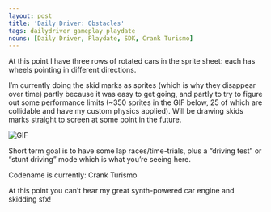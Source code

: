 ```yaml
---
layout: post
title: 'Daily Driver: Obstacles'
tags: dailydriver gameplay playdate
nouns: [Daily Driver, Playdate, SDK, Crank Turismo]
---
```


At this point I have three rows of rotated cars in the sprite sheet: each has wheels pointing in different directions.

I’m currently doing the skid marks as sprites (which is why they disappear over time) partly because it was easy to get going, and partly to try to figure out some performance limits (~350 sprites in the GIF below, 25 of which are collidable and have my custom physics applied). Will be drawing skids marks straight to screen at some point in the future.

![GIF](/images/posts/daily-driver-obstacles.gif#playdate)

Short term goal is to have some lap races/time-trials, plus a “driving test” or “stunt driving” mode which is what you’re seeing here.

Codename is currently: Crank Turismo

At this point you can’t hear my great synth-powered car engine and skidding sfx!